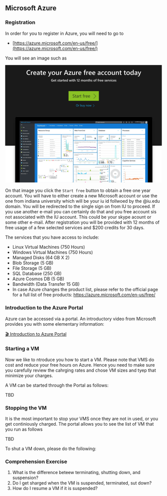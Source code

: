 ## Microsoft Azure 

### Registration

In order for you to register in Azure, you will need to go to 

*  [https://azure.microsoft.com/en-us/free/](https://azure.microsoft.com/en-us/free/)

You will see an image such as 

![](images/reg.png)

On that image you click the `Start free` button to obtain a free one year account. You will have to either create a new Microsoft account or use the one from indiana university which will be your iu id follwoed by the @iu.edu domain. You will be redirected to the single sign on from IU to proceed. If you use another e-mail you can certainly do that and you free account sis not associated with the IU account. This could be your skype acount or some other e-mail.
After registration you will be provided with 12 months of free usage of a few selected services and $200 credits for 30 days. 

The services that you have access to include:

* Linux Virtual Machines (750 Hours)
* Windows Virtual Machines (750 Hours)
* Managed Disks (64 GB X 2)
* Blob Storage (5 GB)
* File Storage (5 GB)
* SQL Database (250 GB)
* Azure Cosmos DB (5 GB)
* Bandwidth (Data Transfer 15 GB)
* In case Azure changes the product list, please refer to the official page for a full list of free products: https://azure.microsoft.com/en-us/free/

### Introduction to the Azure Portal

Azure can be accessed via a portal. An introductory video from Microsoft provides you with some elementary information:

[:clapper: Introduction to Azure Portal](https://channel9.msdn.com/Blogs/Azure/Get-Started-with-Azure-Portal/player)

### Starting a VM

Now we like to ntroduce you how to start a VM. Please note that VMS do cost and reduce your free hours on Azure. Hence you need to make sure you carefully review the cahrging rates and chose VM sizes and tyep that minimize your charges. 

A VM can be started through the Portal as follows:

TBD

### Stopping the VM

It is the most important to stop your VMS once they are not in used, or you get continiously charged. The portal allows you to see the list of VM that you run as follows

TBD

To shut a VM down, please do the following:


### Comprehension Exercise

1. What is the difference beteew terminating, shutting down, and suspension? 
2. Do I get sharged when the VM is suspended, terminated, sut down?
3. How do I resume a VM if it is suspended?
